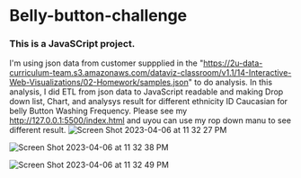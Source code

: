 # Belly-button-challenge

### This is a JavaSCript project.

I'm using json data from customer suppplied in the "https://2u-data-curriculum-team.s3.amazonaws.com/dataviz-classroom/v1.1/14-Interactive-Web-Visualizations/02-Homework/samples.json" to do analysis.
In this analysis, I did ETL from json data to JavaScript readable and making Drop down list, Chart, and analysys result for different ethnicity ID Caucasian for belly Button Washing Frequency.
Please see my http://127.0.0.1:5500/index.html and uyou can use my rop down manu to see different result.
![Screen Shot 2023-04-06 at 11 32 27 PM](https://user-images.githubusercontent.com/119981450/230535665-ef8aa0cf-ad1d-41dc-a7fd-2666f9c5f597.png)

![Screen Shot 2023-04-06 at 11 32 38 PM](https://user-images.githubusercontent.com/119981450/230535674-dd875d13-a143-4673-b7ff-d80097761753.png)

![Screen Shot 2023-04-06 at 11 32 49 PM](https://user-images.githubusercontent.com/119981450/230535678-4f46e70a-06a2-4517-8ac1-9d5f38487687.png)
